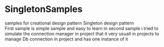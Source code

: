 # SingletonSamples
samples for creational design pattern
Singleton design pattern  
First sample is simple sample and easy to learn 
in second sample i tried to simulate the connection manager in project that it very usuall in projects to manage Db connection in project and has one instance of it 